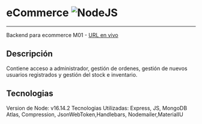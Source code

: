 # eCommerce  ![NodeJS](https://img.shields.io/badge/node.js-6DA55F?style=for-the-badge&logo=node.js&logoColor=white)
 ------
 
Backend para ecommerce M01 -  <a href="https://backend-ecommerce-sitem01.herokuapp.com/">URL en vivo</a>

## Descripción
Contiene acceso a administrador, gestión de ordenes, gestión de nuevos usuarios registrados y gestión del stock e inventario.

## Tecnologias
Version de Node: v16.14.2
Tecnologias Utilizadas: Express, JS, MongoDB Atlas, Compression, JsonWebToken,Handlebars, Nodemailer,MaterialIU
 

